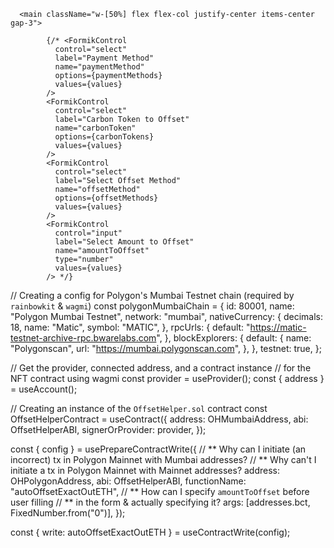       <main className="w-[50%] flex flex-col justify-center items-center gap-3">

            {/* <FormikControl
              control="select"
              label="Payment Method"
              name="paymentMethod"
              options={paymentMethods}
              values={values}
            />
            <FormikControl
              control="select"
              label="Carbon Token to Offset"
              name="carbonToken"
              options={carbonTokens}
              values={values}
            />
            <FormikControl
              control="select"
              label="Select Offset Method"
              name="offsetMethod"
              options={offsetMethods}
              values={values}
            />
            <FormikControl
              control="input"
              label="Select Amount to Offset"
              name="amountToOffset"
              type="number"
              values={values}
            /> */}

// Creating a config for Polygon's Mumbai Testnet chain (required by `rainbowkit` & `wagmi`)
const polygonMumbaiChain = {
id: 80001,
name: "Polygon Mumbai Testnet",
network: "mumbai",
nativeCurrency: {
decimals: 18,
name: "Matic",
symbol: "MATIC",
},
rpcUrls: {
default: "https://matic-testnet-archive-rpc.bwarelabs.com",
},
blockExplorers: {
default: {
name: "Polygonscan",
url: "https://mumbai.polygonscan.com",
},
},
testnet: true,
};

// Get the provider, connected address, and a contract instance
// for the NFT contract using wagmi
const provider = useProvider();
const { address } = useAccount();

// Creating an instance of the `OffsetHelper.sol` contract
const OffsetHelperContract = useContract({
address: OHMumbaiAddress,
abi: OffsetHelperABI,
signerOrProvider: provider,
});

const { config } = usePrepareContractWrite({
// ** Why can I initiate (an incorrect) tx in Polygon Mainnet with Mumbai addresses?
// ** Why can't I initiate a tx in Polygon Mainnet with Mainnet addresses?
address: OHPolygonAddress,
abi: OffsetHelperABI,
functionName: "autoOffsetExactOutETH",
// ** How can I specify `amountToOffset` before user filling
// ** in the form & actually specifying it?
args: [addresses.bct, FixedNumber.from("0")],
});

const { write: autoOffsetExactOutETH } = useContractWrite(config);
